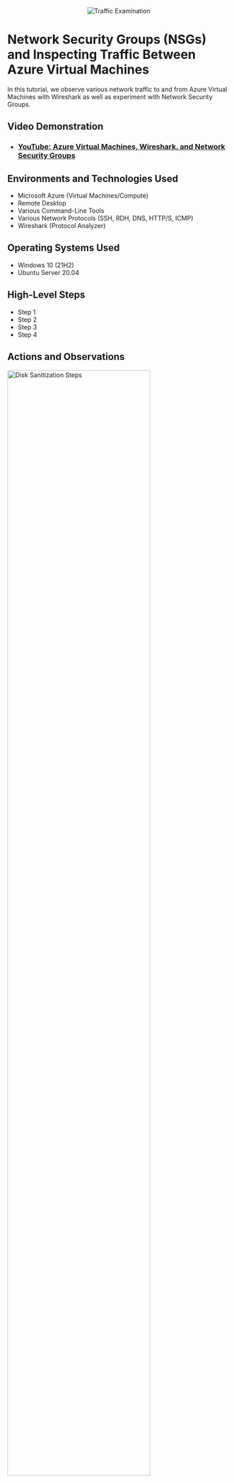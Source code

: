 <p align="center">
<img src="https://i.imgur.com/Ua7udoS.png" alt="Traffic Examination"/>
</p>

<h1>Network Security Groups (NSGs) and Inspecting Traffic Between Azure Virtual Machines</h1>
In this tutorial, we observe various network traffic to and from Azure Virtual Machines with Wireshark as well as experiment with Network Security Groups. <br />


<h2>Video Demonstration</h2>

- ### [YouTube: Azure Virtual Machines, Wireshark, and Network Security Groups](https://www.youtube.com)

<h2>Environments and Technologies Used</h2>

- Microsoft Azure (Virtual Machines/Compute)
- Remote Desktop
- Various Command-Line Tools
- Various Network Protocols (SSH, RDH, DNS, HTTP/S, ICMP)
- Wireshark (Protocol Analyzer)

<h2>Operating Systems Used </h2>

- Windows 10 (21H2)
- Ubuntu Server 20.04

<h2>High-Level Steps</h2>

- Step 1
- Step 2
- Step 3
- Step 4

<h2>Actions and Observations</h2>

<p>
<img src="https://i.imgur.com/DJmEXEB.png" height="80%" width="80%" alt="Disk Sanitization Steps"/>
</p>
<p>
Deploy Azure Virtual Machines that you want to observe and experiment with. Ensure that they are running and accessible.
Install Wireshark on your local machine or a separate VM that has network connectivity to the Azure VMs.
</p>
<br />

<p>
<img src="https://i.imgur.com/DJmEXEB.png" height="80%" width="80%" alt="Disk Sanitization Steps"/>
</p>
<p>
Navigate to the Azure Portal and access the NSG associated with your Azure VMs.
Experiment with NSG rules by adding or modifying them. For example, you might create rules to allow or deny specific protocols, ports, or IP ranges.
</p>
<br />

<p>
<img src="https://i.imgur.com/DJmEXEB.png" height="80%" width="80%" alt="Disk Sanitization Steps"/>
</p>
<p>
On the local machine where Wireshark is installed, open the application.
Start a new capture interface and select the network interface through which traffic between your local machine and Azure VMs flows.
Begin capturing network traffic.
</p>
<br />

<p>
<img src="https://i.imgur.com/DJmEXEB.png" height="80%" width="80%" alt="Disk Sanitization Steps"/>
</p>
<p>
Perform operations on your Azure VMs that involve network communication. For example, initiate a ping from one VM to another, access a web service, or SSH into a VM.
Observe the captured packets in Wireshark as they represent the network traffic to and from the Azure VMs.
</p>
<br />

<p>
<img src="https://i.imgur.com/DJmEXEB.png" height="80%" width="80%" alt="Disk Sanitization Steps"/>
</p>
<p>
Stop the packet capture in Wireshark.
Analyze the captured packets to understand the different types of traffic, including protocols, source and destination IP addresses, ports, and any communication anomalies.
Correlate your observations with the NSG rules to see how they impact the allowed or denied traffic.
</p>
<br />
